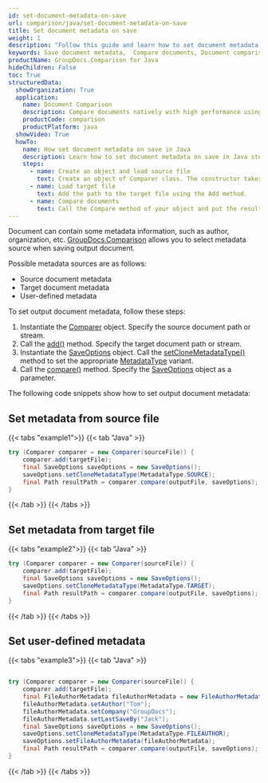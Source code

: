 ```yaml
---
id: set-document-metadata-on-save
url: comparison/java/set-document-metadata-on-save
title: Set document metadata on save
weight: 1
description: "Follow this guide and learn how to set document metadata when saving output document after files comparison within your Java applications."
keywords: Save document metadata,  Compare documents, Document comparison, File diff
productName: GroupDocs.Comparison for Java
hideChildren: False
toc: True
structuredData:
  showOrganization: True
  application:
    name: Document Comparison
    description: Compare documents natively with high performance using Java language and GroupDocs.Comparison for Java
    productCode: comparison
    productPlatform: java
  showVideo: True
  howTo:
    name: How set document metadata on save in Java
    description: Learn how to set document metadata on save in Java step by step
    steps:
      - name: Create an object and load source file
        text: Create an object of Comparer class. The constructor takes the source file path parameter. You may specify absolute or relative file path as per your requirements.
      - name: Load target file
        text: Add the path to the target file using the Add method.
      - name: Compare documents
        text: Call the Compare method of your object and put the resulting file path parameter and the SaveOtions object with the required metadata parameter initialised by MetadataType enum.
---
```


Document can contain some metadata information, such as author, organization, etc. [GroupDocs.Comparison](https://products.groupdocs.com/comparison/java) allows you to select metadata source when saving output document.  

Possible metadata sources are as follows:

- Source document metadata
- Target document metadata
- User-defined metadata

To set output document metadata, follow these steps:

1.  Instantiate the [Comparer](https://reference.groupdocs.com/comparison/java/com.groupdocs.comparison/comparer) object. Specify the source document path or stream.
2.  Call the [add()](https://reference.groupdocs.com/comparison/java/com.groupdocs.comparison/comparer/#add-java.lang.String-) method. Specify the target document path or stream.
3.  Instantiate the [SaveOptions](https://reference.groupdocs.com/comparison/java/com.groupdocs.comparison.options.save/SaveOptions) object. Call the [setCloneMetadataType()](https://reference.groupdocs.com/comparison/java/com.groupdocs.comparison.options.save/saveoptions/#setCloneMetadataType-com.groupdocs.comparison.options.enums.MetadataType-) method to set the appropriate [MetadataType](https://reference.groupdocs.com/comparison/java/com.groupdocs.comparison.options.enums/metadatatype/) variant.
4.  Call the [compare()](https://reference.groupdocs.com/comparison/java/com.groupdocs.comparison/comparer/#compare-java.lang.String-) method. Specify the [SaveOptions](https://reference.groupdocs.com/comparison/java/com.groupdocs.comparison.options.save/saveoptions/) object as a parameter.

The following code snippets show how to set output document metadata:

## Set metadata from source file

{{< tabs "example1">}}
{{< tab "Java" >}}
```java
try (Comparer comparer = new Comparer(sourceFile)) {
    comparer.add(targetFile);
    final SaveOptions saveOptions = new SaveOptions();
    saveOptions.setCloneMetadataType(MetadataType.SOURCE);
    final Path resultPath = comparer.compare(outputFile, saveOptions);
}
```
{{< /tab >}}
{{< /tabs >}}

## Set metadata from target file

{{< tabs "example2">}}
{{< tab "Java" >}}
```java
try (Comparer comparer = new Comparer(sourceFile)) {
    comparer.add(targetFile);
    final SaveOptions saveOptions = new SaveOptions();
    saveOptions.setCloneMetadataType(MetadataType.TARGET);
    final Path resultPath = comparer.compare(outputFile, saveOptions);
}
```
{{< /tab >}}
{{< /tabs >}}

## Set user-defined metadata 

{{< tabs "example3">}}
{{< tab "Java" >}}
```java

try (Comparer comparer = new Comparer(sourceFile)) {
    comparer.add(targetFile);
    final FileAuthorMetadata fileAuthorMetadata = new FileAuthorMetadata();
    fileAuthorMetadata.setAuthor("Tom");
    fileAuthorMetadata.setCompany("GroupDocs");
    fileAuthorMetadata.setLastSaveBy("Jack");
    final SaveOptions saveOptions = new SaveOptions();
    saveOptions.setCloneMetadataType(MetadataType.FILEAUTHOR);
    saveOptions.setFileAuthorMetadata(fileAuthorMetadata);
    final Path resultPath = comparer.compare(outputFile, saveOptions);
}
```
{{< /tab >}}
{{< /tabs >}}

